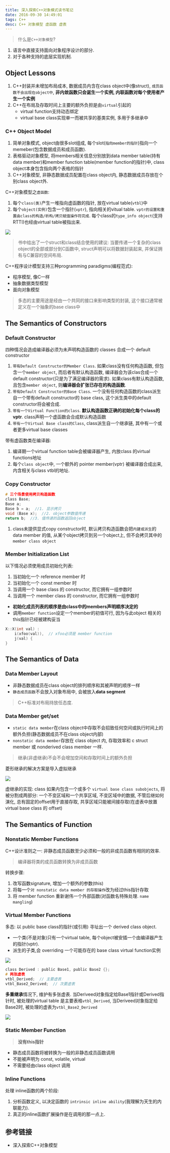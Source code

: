 ```yaml
---
title: 深入探索C++对象模式读书笔记
date: 2016-09-30 14:49:01
tags: C++
desc: C++ 对象模型 虚函数 虚表
---
```


> 什么是`C++对象模型`?
1. 语言中直接支持面向对象程序设计的部分.
2. 对于各种支持的底层实现机制.

## Object Lessons

1. C++封装并未增加布局成本, 数据成员内含在class object中(像struct), `成员函数不会出现在object中`, **非内敛函数只会诞生一个实例, 内联函数对每个使用者产生一个实例**
2. C++在布局及存取时间上主要的额外负担是由`virtual`引起的
    - virtual function支持动态绑定
    - virtual base class实现单一而被共享的基类实例, 多用于多继承中

<!--more-->

### C++ Object Model

1. 简单对象模式, object由很多slot组成, 每个slot(`指向member的指针`)指向一个memeber(包含数据成员和成员函数).
2. 表格驱动对象模型, 将members相关信息分别放到data member table(持有data member)和member function table(member function的指针)中, class object本身包含指向两个表格的指针
3. C++对象模型, 非静态数据成员配置在class object内, 静态数据成员存放在个别class object外.

C++对象模型之`虚函数`:

1. 每个`class(类)`产生一堆指向虚函数的指针, 放在virtual table(`vtbl`)中
2. 每个`object(实例)`包含一个指针(`vptr`), 指向相关的vitual table. `vptr的设置和重置由class的构造/析构/拷贝赋值操作符完成`. 每个class的`type_info object`(支持RTTI)也经由virtual table被指出来.


![](http://ww4.sinaimg.cn/large/ab508d3dgw1f7we2123j2j21ce0waq7v.jpg)


> 书中给出了一个struct和class结合使用的建议: 当要传递一个复杂的class object的全部或部分到C函数中, struct声明可以将数据封装起来, 并保证拥有与C兼容的空间布局.

C++程序设计模型支持三种programming paradigms(编程范式):

- 程序模型, 像C一样
- 抽象数据类型模型
- 面向对象模型

> 多态的主要用途是经由一个共同的接口来影响类型的封装, 这个接口通常被定义在一个抽象的base class中


## The Semantics of Constructors

### Default Constructor

四种情况会造成编译器必须为未声明构造函数的 classes 合成一个 default constructor

1. `带有Default Constructor的Member Class`. 如果class没有任何构造函数, 但包含一个`member object`, 而后者有默认构造函数, 编译器会为该clas合成一个default constructor(只是为了满足编译器的需求). 如果class有默认构造函数, 且包含`member object`, 则**编译器会扩张已存在的构造函数**.
2. `带有Default Constructor的Base Class`. 一个没有任何构造函数的class派生自一个带有default constructor的 base class, 这个派生类中的default constructor将会被合成.
3. `带有一个Virtual Function的class`. **默认构造函数正确的初始化每个class的vptr**. class声明一个虚函数会合成默认构造函数
4. `带有一个Virtual Base class的Class`, class派生自一个继承链, 其中有一个或者更多virtual base classes
    

带有虚函数类在编译器:

1. 编译期一个virtual function table会被编译器产生, 内放class 的virtual functions地址
2. 每个`class object`中, 一个额外的 pointer member(vptr) 被编译器合成出来, 内含相关与class vtbl的地址.


### Copy Constructor

```c
# 三个场景使用拷贝构造函数
class Base;
Base a;
Base b = a;  //1. 显示拷贝
void (Base x);  //2. object参数值传递
return b;  //3. 值传递的函数返回object
```

1. class未提供显式copy constructor时, 默认拷贝构造函数会把`内建或派生`的 data member 的值, 从某个object拷贝到另一个object上, 但不会拷贝其中的`member class object`


### Member Initialization List

以下情况必须使用成员初始化列表:

1. 当初始化一个 reference member 时
2. 当初始化一个 const member 时
3. 当调用一个 base class 的 constructor, 而它拥有一组参数时
4. 当调用一个 member class 的 constructor, 而它拥有一组参数时

- **初始化成员列表的顺序是由class中的members声明顺序决定的**
- 调用`member function`设定一个member的初值可行, 因为与此object 相关的 this指针已经被建构妥当

```c
X::X(int val) :
    i(xfoo(val)),  // xfoo必须是 member function
    j(val) {
}
```


## The Semantics of Data

### Data Member Layout

- 非静态数据成员在class object的排列顺序和其被声明的顺序一样
- `静态成员函数`不会放入对象布局中, 会被放入**data segment**

> C++标准对布局持放任态度.

### Data Member get/set

- `static data member`在class object中存取不会招致任何空间或执行时间上的额外负担(静态数据成员不在class object内部)
- `nonstatic data member`存放在 class object 内, 存取效率和 c struct member 或 nonderived class member 一样.


> 继承(非虚继承)不会不会增加空间和存取时间上的额外负担

菱形继承的解决方案是导入虚拟继承

![](http://ww3.sinaimg.cn/large/ab508d3djw1f80297j7bzj20ja0bqjs4.jpg)

虚继承的实现: class 如果内包含一个或多个 `virtual base class subobjects`, 将被分割成两部分: 一个不变区域和一个共享区域, 不变区域中的数据, 不管后继如何演化, 总有固定的offset用于直接存取, 共享区域只能被间接存取(在虚表中放置 virtual base class 的 offset)


## The Semantics of Function

### Nonstatic Member Functions

C++设计准则之一: 非静态成员函数至少必须和一般的非成员函数有相同的效率.

> 编译器将类的成员函数转换为非成员函数

转换步骤:

1. 改写函数signature, 增加一个额外的参数(this)
2. 将每一个`对 nonstatic data member 的存取操作`改为经过this指针存取
3. 将 member function 重新谢伟一个外部函数(对函数名特殊处理. `name mangling`)

### Virtual Member Functions

多态: 以 public base class的指针(或引用) 寻址出一个 derived class object.

- 一个类(不是对象)只有一个virtual table, 每个object被安插一个由编译器产生的指针(vptr).
- 派生的子类,会 overriding 一个可能存在的 base class virtual function实例

![](http://ww2.sinaimg.cn/large/ab508d3djw1f806zpmvegj21520y047e.jpg)

```c
class Derived : public Base1, public Base2 {};
# 两张虚表
vtbl_Derived;  // 主要虚表
vtbl_Base2_Derived;  // 次要虚表
```

**多重继承**情况下, 维护有多张虚表. 当Deriveed对象指定给Base1指针或Derived指针时, 被处理的virtual table 是主要表格`vtbl_Derived`, 当Deriveed对象指定给Base2时, 被处理的虚表为`vtbl_Base2_Derived`

![](http://ww2.sinaimg.cn/large/ab508d3djw1f807sjmgdfj214a108n6p.jpg)

### Static Member Function

> **没有this指针**

- 静态成员函数将被转换为一般的非静态成员函数调用
- 不能被声明为 const, volatile, virtual
- 不需要经由class object 调用

### Inline Functions

处理 inline函数的两个阶段:

1. 分析函数定义, 以决定函数的 `intrinsic inline ability`(我理解为天生的内联能力).
2. 真正的inline函数扩展操作是在调用的那一点上.


## 参考链接

- 深入探索C++对象模型

